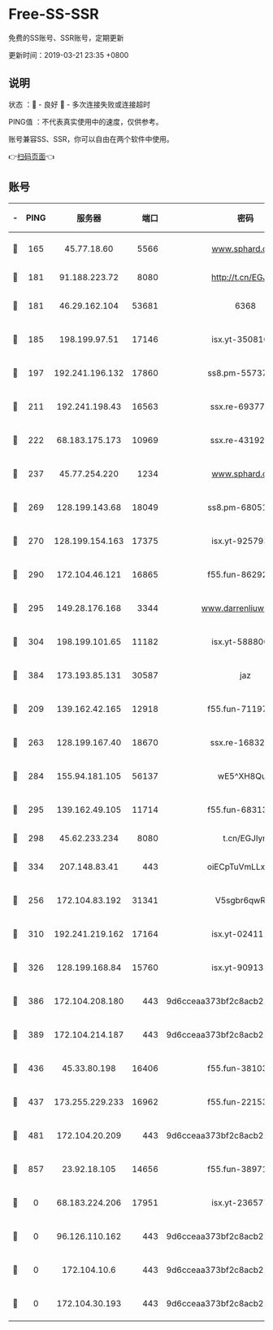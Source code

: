 # Free-SS-SSR

免费的SS账号、SSR账号，定期更新

更新时间：2019-03-21 23:35 +0800

## 说明

状态     ：🙂 - 良好 🙁 - 多次连接失败或连接超时

PING值   ：不代表真实使用中的速度，仅供参考。

账号兼容SS、SSR，你可以自由在两个软件中使用。

👉[扫码页面](https://liesauer.github.io/Free-SS-SSR/)👈

## 账号

|-|PING|服务器|端口|密码|加密方式|区域|
|:----:|:----:|:-----:|-----:|:----:|:----:|:----:|
|🙂|165|45.77.18.60|5566|www.sphard.com|aes-256-cfb|JP|
|🙂|181|91.188.223.72|8080|http://t.cn/EGJIyrl|rc4-md5|RU|
|🙂|181|46.29.162.104|53681|6368|aes-256-ctr|RU|
|🙂|185|198.199.97.51|17146|isx.yt-35081098|aes-256-cfb|US|
|🙂|197|192.241.196.132|17860|ss8.pm-55737641|aes-256-cfb|US|
|🙂|211|192.241.198.43|16563|ssx.re-69377948|aes-256-cfb|US|
|🙂|222|68.183.175.173|10969|ssx.re-43192061|aes-256-cfb|US|
|🙂|237|45.77.254.220|1234|www.sphard.com|aes-256-cfb|SG|
|🙂|269|128.199.143.68|18049|ss8.pm-68051227|aes-256-cfb|SG|
|🙂|270|128.199.154.163|17375|isx.yt-92579353|aes-256-cfb|SG|
|🙂|290|172.104.46.121|16865|f55.fun-86292615|aes-256-cfb|SG|
|🙂|295|149.28.176.168|3344|www.darrenliuwei.com|aes-256-cfb|AU|
|🙂|304|198.199.101.65|11182|isx.yt-58880075|aes-256-cfb|US|
|🙂|384|173.193.85.131|30587|jaz|aes-256-cfb|US|
|🙂|209|139.162.42.165|12918|f55.fun-71197763|aes-256-cfb|SG|
|🙂|263|128.199.167.40|18670|ssx.re-16832258|aes-256-cfb|SG|
|🙂|284|155.94.181.105|56137|wE5^XH8Quw|aes-256-cfb|US|
|🙂|295|139.162.49.105|11714|f55.fun-68313029|aes-256-cfb|SG|
|🙂|298|45.62.233.234|8080|t.cn/EGJIyrl|rc4-md5|CA|
|🙂|334|207.148.83.41|443|oiECpTuVmLLxk4Ts|aes-256-cfb|AU|
|🙁|256|172.104.83.192|31341|V5sgbr6qwRg1|aes-256-cfb|JP|
|🙁|310|192.241.219.162|17164|isx.yt-02411127|aes-256-cfb|US|
|🙁|326|128.199.168.84|15760|isx.yt-90913173|aes-256-cfb|SG|
|🙁|386|172.104.208.180|443|9d6cceaa373bf2c8acb22e60b6a58be6|aes-256-cfb|US|
|🙁|389|172.104.214.187|443|9d6cceaa373bf2c8acb22e60b6a58be6|aes-256-cfb|US|
|🙁|436|45.33.80.198|16406|f55.fun-38103028|aes-256-cfb|US|
|🙁|437|173.255.229.233|16962|f55.fun-22153074|aes-256-cfb|US|
|🙁|481|172.104.20.209|443|9d6cceaa373bf2c8acb22e60b6a58be6|aes-256-cfb|US|
|🙁|857|23.92.18.105|14656|f55.fun-38971155|aes-256-cfb|US|
|🙁|0|68.183.224.206|17951|isx.yt-23657794|aes-256-cfb|SG|
|🙁|0|96.126.110.162|443|9d6cceaa373bf2c8acb22e60b6a58be6|aes-256-cfb|US|
|🙁|0|172.104.10.6|443|9d6cceaa373bf2c8acb22e60b6a58be6|aes-256-cfb|US|
|🙁|0|172.104.30.193|443|9d6cceaa373bf2c8acb22e60b6a58be6|aes-256-cfb|US|
